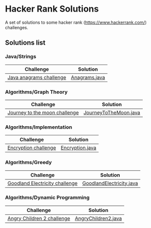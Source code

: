 # Hacker Rank Solutions
A set of solutions to some hacker rank (https://www.hackerrank.com/) challenges.

## Solutions list

### Java/Strings
|Challenge|Solution|
|---|---|
|[Java anagrams challenge](https://www.hackerrank.com/challenges/java-anagrams/problem) | [Anagrams.java](src/com/hackerrank/evandro/java/strings/Anagrams.java)|


### Algorithms/Graph Theory
|Challenge|Solution|
|---|---|
|[Journey to the moon challenge](https://www.hackerrank.com/challenges/journey-to-the-moon/problem) | [JourneyToTheMoon.java](src/com/hackerrank/evandro/algorithms/graphtheory/JourneyToTheMoon.java)|


### Algorithms/Implementation
|Challenge|Solution|
|---|---|
|[Encryption challenge](https://www.hackerrank.com/challenges/encryption/problem) | [Encryption.java](src/com/hackerrank/evandro/algorithms/implementation/Encryption.java)|

### Algorithms/Greedy
|Challenge|Solution|
|---|---|
|[Goodland Electricity challenge](https://www.hackerrank.com/challenges/pylons/problem) | [GoodlandElectricity.java](src/com/hackerrank/evandro/algorithms/greedy/GoodlandElectricity.java)|

### Algorithms/Dynamic Programming
|Challenge|Solution|
|---|---|
|[Angry Children 2 challenge](https://www.hackerrank.com/challenges/angry-children-2/problem) | [AngryChildren2.java](src/com/hackerrank/evandro/algorithms/dynamicprogramming/AngryChildren2.java)|